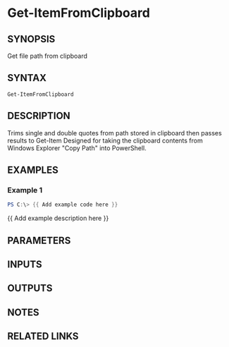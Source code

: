 ﻿---
external help file: WozTools-help.xml
Module Name: WozTools
online version: https://github.com/Woznet/WozTools/blob/main/docs/Get-ItemFromClipboard.md
schema: 2.0.0
---

# Get-ItemFromClipboard

## SYNOPSIS
Get file path from clipboard

## SYNTAX

```
Get-ItemFromClipboard
```

## DESCRIPTION
Trims single and double quotes from path stored in clipboard then passes results to Get-Item
Designed for taking the clipboard contents from Windows Explorer "Copy Path" into PowerShell.

## EXAMPLES

### Example 1
```powershell
PS C:\> {{ Add example code here }}
```

{{ Add example description here }}

## PARAMETERS

## INPUTS

## OUTPUTS

## NOTES

## RELATED LINKS
